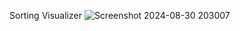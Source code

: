 Sorting Visualizer
![Screenshot 2024-08-30 203007](https://github.com/user-attachments/assets/a29e5226-4ac0-4e5f-b3c7-46aa1d4d635b)
